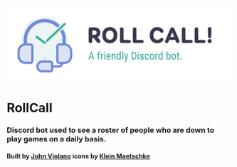 ![Roll Call! A friendly Discord bot.](https://github.com/johnviolano/rollcall/raw/master/assets/rollcall-header.jpg "Roll Call! A friendly Discord bot.")
# RollCall
### Discord bot used to see a roster of people who are down to play games on a daily basis.
#### Built by [John Violano](https://github.com/johnviolano) icons by [Klein Maetschke](https://github.com/kleinmaetschke)